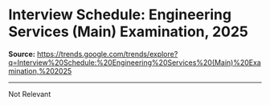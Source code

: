 # Interview Schedule: Engineering Services (Main) Examination, 2025

**Source:** https://trends.google.com/trends/explore?q=Interview%20Schedule:%20Engineering%20Services%20(Main)%20Examination,%202025

---

Not Relevant
